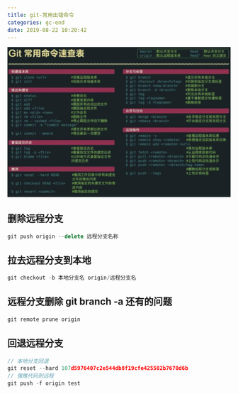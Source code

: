 ```yaml
---
title: git-常用出错命令
categories: gc-end
date: 2019-08-22 10:20:42
---
```

![blockchain](https://raw.githubusercontent.com/xiaosongread/github-xiaosongread-hexo/master/img-folder/git.jpg)
<!-- more -->
## 删除远程分支
```javascript
git push origin --delete 远程分支名称
```

## 拉去远程分支到本地
```javascript
git checkout -b 本地分支名 origin/远程分支名
```
## 远程分支删除 git branch -a 还有的问题
```javascript
git remote prune origin  
```

## 回退远程分支
```javascript
// 本地分支回退
git reset --hard 107d5976407c2e544db8f19cfe425502b7670d6b 
// 强推代码到远程
git push -f origin test 
```

